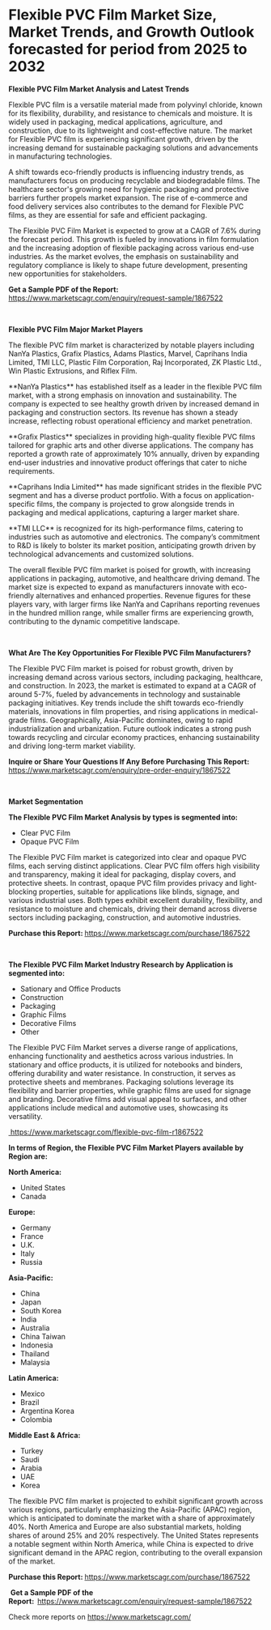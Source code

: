 <p><h1>Flexible PVC Film Market Size, Market Trends, and Growth Outlook forecasted for period from 2025 to 2032</h1></p><p><strong>Flexible PVC Film Market Analysis and Latest Trends</strong></p>
<p><p>Flexible PVC film is a versatile material made from polyvinyl chloride, known for its flexibility, durability, and resistance to chemicals and moisture. It is widely used in packaging, medical applications, agriculture, and construction, due to its lightweight and cost-effective nature. The market for Flexible PVC film is experiencing significant growth, driven by the increasing demand for sustainable packaging solutions and advancements in manufacturing technologies.</p><p>A shift towards eco-friendly products is influencing industry trends, as manufacturers focus on producing recyclable and biodegradable films. The healthcare sector's growing need for hygienic packaging and protective barriers further propels market expansion. The rise of e-commerce and food delivery services also contributes to the demand for Flexible PVC films, as they are essential for safe and efficient packaging.</p><p>The Flexible PVC Film Market is expected to grow at a CAGR of 7.6% during the forecast period. This growth is fueled by innovations in film formulation and the increasing adoption of flexible packaging across various end-use industries. As the market evolves, the emphasis on sustainability and regulatory compliance is likely to shape future development, presenting new opportunities for stakeholders.</p></p>
<p><strong>Get a Sample PDF of the Report:&nbsp;</strong> <a href="https://www.marketscagr.com/enquiry/request-sample/1867522?utm_campaign=1126&utm_medium=2&utm_source=Github&utm_content=ia&utm_term=30012025&utm_id=flexible-pvc-film">https://www.marketscagr.com/enquiry/request-sample/1867522</a></p>
<p>&nbsp;</p>
<p><strong>Flexible PVC Film Major Market Players</strong></p>
<p><p>The flexible PVC film market is characterized by notable players including NanYa Plastics, Grafix Plastics, Adams Plastics, Marvel, Caprihans India Limited, TMI LLC, Plastic Film Corporation, Raj Incorporated, ZK Plastic Ltd., Win Plastic Extrusions, and Riflex Film. </p><p>**NanYa Plastics** has established itself as a leader in the flexible PVC film market, with a strong emphasis on innovation and sustainability. The company is expected to see healthy growth driven by increased demand in packaging and construction sectors. Its revenue has shown a steady increase, reflecting robust operational efficiency and market penetration.</p><p>**Grafix Plastics** specializes in providing high-quality flexible PVC films tailored for graphic arts and other diverse applications. The company has reported a growth rate of approximately 10% annually, driven by expanding end-user industries and innovative product offerings that cater to niche requirements.</p><p>**Caprihans India Limited** has made significant strides in the flexible PVC segment and has a diverse product portfolio. With a focus on application-specific films, the company is projected to grow alongside trends in packaging and medical applications, capturing a larger market share.</p><p>**TMI LLC** is recognized for its high-performance films, catering to industries such as automotive and electronics. The company’s commitment to R&D is likely to bolster its market position, anticipating growth driven by technological advancements and customized solutions.</p><p>The overall flexible PVC film market is poised for growth, with increasing applications in packaging, automotive, and healthcare driving demand. The market size is expected to expand as manufacturers innovate with eco-friendly alternatives and enhanced properties. Revenue figures for these players vary, with larger firms like NanYa and Caprihans reporting revenues in the hundred million range, while smaller firms are experiencing growth, contributing to the dynamic competitive landscape.</p></p>
<p>&nbsp;</p>
<p><strong>What Are The Key Opportunities For Flexible PVC Film Manufacturers?</strong></p>
<p><p>The Flexible PVC Film market is poised for robust growth, driven by increasing demand across various sectors, including packaging, healthcare, and construction. In 2023, the market is estimated to expand at a CAGR of around 5-7%, fueled by advancements in technology and sustainable packaging initiatives. Key trends include the shift towards eco-friendly materials, innovations in film properties, and rising applications in medical-grade films. Geographically, Asia-Pacific dominates, owing to rapid industrialization and urbanization. Future outlook indicates a strong push towards recycling and circular economy practices, enhancing sustainability and driving long-term market viability.</p></p>
<p><strong>Inquire or Share Your Questions If Any Before Purchasing This Report:</strong> <a href="https://www.marketscagr.com/enquiry/pre-order-enquiry/1867522?utm_campaign=1126&utm_medium=2&utm_source=Github&utm_content=ia&utm_term=30012025&utm_id=flexible-pvc-film">https://www.marketscagr.com/enquiry/pre-order-enquiry/1867522</a></p>
<p>&nbsp;</p>
<p><strong>Market Segmentation</strong></p>
<p><strong>The Flexible PVC Film Market Analysis by types is segmented into:</strong></p>
<p><ul><li>Clear PVC Film</li><li>Opaque PVC Film</li></ul></p>
<p><p>The Flexible PVC Film market is categorized into clear and opaque PVC films, each serving distinct applications. Clear PVC film offers high visibility and transparency, making it ideal for packaging, display covers, and protective sheets. In contrast, opaque PVC film provides privacy and light-blocking properties, suitable for applications like blinds, signage, and various industrial uses. Both types exhibit excellent durability, flexibility, and resistance to moisture and chemicals, driving their demand across diverse sectors including packaging, construction, and automotive industries.</p></p>
<p><strong>Purchase this Report:&nbsp;</strong><a href="https://www.marketscagr.com/purchase/1867522?utm_campaign=1126&utm_medium=2&utm_source=Github&utm_content=ia&utm_term=30012025&utm_id=flexible-pvc-film">https://www.marketscagr.com/purchase/1867522</a></p>
<p>&nbsp;</p>
<p><strong>The Flexible PVC Film Market Industry Research by Application is segmented into:</strong></p>
<p><ul><li>Sationary and Office Products</li><li>Construction</li><li>Packaging</li><li>Graphic Films</li><li>Decorative Films</li><li>Other</li></ul></p>
<p><p>The Flexible PVC Film Market serves a diverse range of applications, enhancing functionality and aesthetics across various industries. In stationary and office products, it is utilized for notebooks and binders, offering durability and water resistance. In construction, it serves as protective sheets and membranes. Packaging solutions leverage its flexibility and barrier properties, while graphic films are used for signage and branding. Decorative films add visual appeal to surfaces, and other applications include medical and automotive uses, showcasing its versatility.</p></p>
<p><a href="https://www.marketscagr.com/flexible-pvc-film-r1867522?utm_campaign=1126&utm_medium=2&utm_source=Github&utm_content=ia&utm_term=30012025&utm_id=flexible-pvc-film">&nbsp;https://www.marketscagr.com/flexible-pvc-film-r1867522</a></p>
<p><strong>In terms of Region, the Flexible PVC Film Market Players available by Region are:</strong></p>
<p>
    <p> <strong> North America: </strong>
        <ul>
            <li>United States</li>
            <li>Canada</li>
        </ul>
        </p> 
    <p> <strong> Europe: </strong>
        <ul>
            <li>Germany</li>
            <li>France</li>
            <li>U.K.</li>
            <li>Italy</li>
            <li>Russia</li>
        </ul>
        </p> 
    <p> <strong> Asia-Pacific: </strong>
        <ul>
            <li>China</li>
            <li>Japan</li>
            <li>South Korea</li>
            <li>India</li>
            <li>Australia</li>
            <li>China Taiwan</li>
            <li>Indonesia</li>
            <li>Thailand</li>
            <li>Malaysia</li>
        </ul>
        </p> 
    <p> <strong> Latin America: </strong>
        <ul>
            <li>Mexico</li>
            <li>Brazil</li>
            <li>Argentina Korea</li>
            <li>Colombia</li>
        </ul>
        </p> 
    <p> <strong> Middle East & Africa: </strong>
        <ul>
            <li>Turkey</li>
            <li>Saudi</li>
            <li>Arabia</li>
            <li>UAE</li>
            <li>Korea</li>
        </ul>
    </p>
    </p>
<p><p>The flexible PVC film market is projected to exhibit significant growth across various regions, particularly emphasizing the Asia-Pacific (APAC) region, which is anticipated to dominate the market with a share of approximately 40%. North America and Europe are also substantial markets, holding shares of around 25% and 20% respectively. The United States represents a notable segment within North America, while China is expected to drive significant demand in the APAC region, contributing to the overall expansion of the market.</p></p>
<p><strong>Purchase this Report: </strong><a href="https://www.marketscagr.com/purchase/1867522?utm_campaign=1126&utm_medium=2&utm_source=Github&utm_content=ia&utm_term=30012025&utm_id=flexible-pvc-film">https://www.marketscagr.com/purchase/1867522</a></p>
<p>&nbsp;<strong>Get a Sample PDF of the Report:&nbsp;&nbsp;</strong><a href="https://www.marketscagr.com/enquiry/request-sample/1867522?utm_campaign=1126&utm_medium=2&utm_source=Github&utm_content=ia&utm_term=30012025&utm_id=flexible-pvc-film">https://www.marketscagr.com/enquiry/request-sample/1867522</a></p>
<p><strong></strong></p>
<p>Check more reports on <a href="https://www.marketscagr.com/?utm_campaign=1126&utm_medium=2&utm_source=Github&utm_content=ia&utm_term=30012025&utm_id=flexible-pvc-film">https://www.marketscagr.com/</a></p>